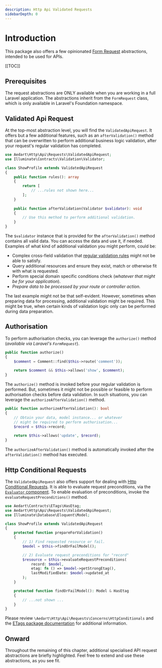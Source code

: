 ```yaml
---
description: Http Api Validated Requests
sidebarDepth: 0
---
```


# Introduction

This package also offers a few opinionated [Form Request](https://laravel.com/docs/11.x/validation#form-request-validation) abstractions, intended to be used for APIs.

[[TOC]]

## Prerequisites

The request abstractions are ONLY available when you are working in a full Laravel application.
The abstractions inherit from the `FormRequest` class, which is only available in Laravel's Foundation namespace.

## Validated Api Request

At the top-most abstraction level, you will find the `ValidatedApiRequest`.
It offers but a few additional features, such as an `afterValidation()` method that can be overwritten to perform additional business logic validation, after your request's regular validation has completed.

```php
use Aedart\Http\Api\Requests\ValidatedApiRequest;
use Illuminate\Contracts\Validation\Validator;

class ShowProfile extends ValidatedApiRequest
{
    public function rules(): array
    {
        return [
            // ...rules not shown here...
        ];
    }
    
    public function afterValidation(Validator $validator): void
    {
        // Use this method to perform additional validation.
    }
}
```

The `$validator` instance that is provided for the `afterValidation()` method contains all valid data.
You can access the data and use it, if needed.
Examples of what kind of additional validation you might perform, could be:

* Complex cross-field validation that [regular validation rules](https://laravel.com/docs/11.x/validation#available-validation-rules) might not be able to satisfy.
* Query additional resources and ensure they exist, match or otherwise fit with what is requested.
* Perform special domain specific conditions check (_whatever that might be for your application_).
* _Prepare data to be processed by your route or controller action._

The last example might not be that self-evident. However, sometimes when preparing data for processing, additional validation might be required. 
This might be true, when certain kinds of validation logic only can be performed during data preparation.

## Authorisation

To perform authorisation checks, you can leverage the `authorize()` method (_available via Laravel's `FormRequest`_).

```php
public function authorize()
{
    $comment = Comment::find($this->route('comment'));
 
    return $comment && $this->allows('show', $comment);
}
```

The `authorize()` method is invoked before your regular validation is performed.
But, sometimes it might not be possible or feasible to perform authorisation checks before data validation.
In such situations, you can leverage the `authorizeAfterValidation()` method.

```php
public function authorizeAfterValidation(): bool
{
    // Obtain your data, model instance... or whatever
    // might be required to perform authorisation...
    $record = $this->record;
    
    return $this->allows('update', $record);
}
```

The `authorizeAfterValidation()` method is automatically invoked after the `afterValidation()` method has executed.

## Http Conditional Requests

The `ValidatedApiRequest` also offers support for dealing with [Http Conditional Requests](https://developer.mozilla.org/en-US/docs/Web/HTTP/Conditional_requests).
It is able to evaluate request preconditions, via the [`Evaluator` component](../../../etags/evaluator/README.md).
To enable evaluation of preconditions, invoke the `evaluateRequestPreconditions()` method.

```php
use Aedart\Contracts\ETags\HasEtag;
use Aedart\Http\Api\Requests\ValidatedApiRequest;
use Illuminate\Database\Eloquent\Model;

class ShowProfile extends ValidatedApiRequest
{
    protected function prepareForValidation()
    {
        // 1) Find requested resource or fail.
        $model = $this->findOrFailModel();

        // 2) Evaluate request preconditions for "record"
        $resource = $this->evaluateRequestPreconditions(
            record: $model,
            etag: fn () => $model->getStrongEtag(),
            lastModifiedDate: $model->updated_at
        );
    }

    protected function findOrFailModel(): Model & HasEtag
    {
        // ...not shown ...
    }
}
```

Please review `\Aedart\Http\Api\Requests\Concerns\HttpConditionals` and the [ETags package documentation](../../../etags/README.md) for additional information.

## Onward

Throughout the remaining of this chapter, additional specialised API request abstractions are briefly highlighted.
Feel free to extend and use these abstractions, as you see fit.